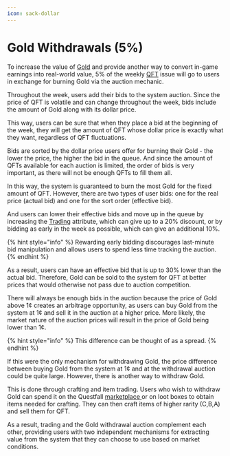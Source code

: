 ```yaml
---
icon: sack-dollar
---
```


# Gold Withdrawals (5%)

To increase the value of [Gold](../assets/gold-in-game.md) and provide another way to convert in-game earnings into real-world value, 5% of the weekly [QFT](../assets/questfall-tokens-qft.md) issue will go to users in exchange for burning Gold via the auction mechanic.

Throughout the week, users add their bids to the system auction. Since the price of QFT is volatile and can change throughout the week, bids include the amount of Gold along with its dollar price.&#x20;

This way, users can be sure that when they place a bid at the beginning of the week, they will get the amount of QFT whose dollar price is exactly what they want, regardless of QFT fluctuations.

Bids are sorted by the dollar price users offer for burning their Gold - the lower the price, the higher the bid in the queue. And since the amount of QFTs available for each auction is limited, the order of bids is very important, as there will not be enough QFTs to fill them all.

In this way, the system is guaranteed to burn the most Gold for the fixed amount of QFT. However, there are two types of user bids: one for the real price (actual bid) and one for the sort order (effective bid).&#x20;

And users can lower their effective bids and move up in the queue by increasing the [Trading](../quest-mining/quest-completion-40/rpg-attributes/trading.md) attribute, which can give up to a 20% discount, or by bidding as early in the week as possible, which can give an additional 10%.

{% hint style="info" %}
Rewarding early bidding discourages last-minute bid manipulation and allows users to spend less time tracking the auction.
{% endhint %}

As a result, users can have an effective bid that is up to 30% lower than the actual bid. Therefore, Gold can be sold to the system for QFT at better prices that would otherwise not pass due to auction competition.

There will always be enough bids in the auction because the price of Gold above 1¢ creates an arbitrage opportunity, as users can buy Gold from the system at 1¢ and sell it in the auction at a higher price. More likely, the market nature of the auction prices will result in the price of Gold being lower than 1¢.

{% hint style="info" %}
This difference can be thought of as a spread.
{% endhint %}

If this were the only mechanism for withdrawing Gold, the price difference between buying Gold from the system at 1¢ and at the withdrawal auction could be quite large. However, there is another way to withdraw Gold.

This is done through crafting and item trading. Users who wish to withdraw Gold can spend it on the Questfall [marketplace ](marketplace.md)or on loot boxes to obtain items needed for crafting. They can then craft items of higher rarity (C,B,A) and sell them for QFT.

As a result, trading and the Gold withdrawal auction complement each other, providing users with two independent mechanisms for extracting value from the system that they can choose to use based on market conditions.
